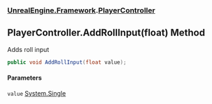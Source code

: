 ### [UnrealEngine.Framework](UnrealEngine_Framework.md 'UnrealEngine.Framework').[PlayerController](PlayerController.md 'UnrealEngine.Framework.PlayerController')
## PlayerController.AddRollInput(float) Method
Adds roll input  
```csharp
public void AddRollInput(float value);
```
#### Parameters
<a name='UnrealEngine_Framework_PlayerController_AddRollInput(float)_value'></a>
`value` [System.Single](https://docs.microsoft.com/en-us/dotnet/api/System.Single 'System.Single')  
  

